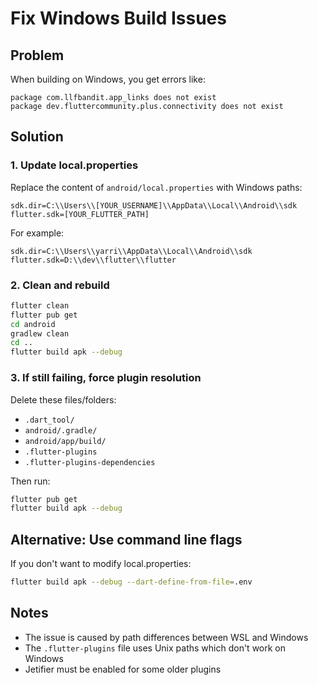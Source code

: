 # Fix Windows Build Issues

## Problem
When building on Windows, you get errors like:
```
package com.llfbandit.app_links does not exist
package dev.fluttercommunity.plus.connectivity does not exist
```

## Solution

### 1. Update local.properties
Replace the content of `android/local.properties` with Windows paths:
```properties
sdk.dir=C:\\Users\\[YOUR_USERNAME]\\AppData\\Local\\Android\\sdk
flutter.sdk=[YOUR_FLUTTER_PATH]
```

For example:
```properties
sdk.dir=C:\\Users\\yarri\\AppData\\Local\\Android\\sdk
flutter.sdk=D:\\dev\\flutter\\flutter
```

### 2. Clean and rebuild
```bash
flutter clean
flutter pub get
cd android
gradlew clean
cd ..
flutter build apk --debug
```

### 3. If still failing, force plugin resolution
Delete these files/folders:
- `.dart_tool/`
- `android/.gradle/`
- `android/app/build/`
- `.flutter-plugins`
- `.flutter-plugins-dependencies`

Then run:
```bash
flutter pub get
flutter build apk --debug
```

## Alternative: Use command line flags
If you don't want to modify local.properties:
```bash
flutter build apk --debug --dart-define-from-file=.env
```

## Notes
- The issue is caused by path differences between WSL and Windows
- The `.flutter-plugins` file uses Unix paths which don't work on Windows
- Jetifier must be enabled for some older plugins